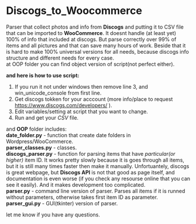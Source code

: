 # Discogs_to_Woocommerce
Parser that collect photos and info from **Discogs** and putting it to CSV file that can be imported to **WooCommerce**. It doesnt handle 
(at least yet) 100% of info that included at discogs. But parse correctly over 99% of items and all pictures and that can save many
hours of work. Beside that it is hard to make 100% universal versions for all needs, because discogs info structure and different needs 
for every case.  
at OOP folder you can find object version of script(not perfect either).  
  
**and here is how to use script:**  
1. If you run it not under windows then remove line 3, and win_unicode_console from first line.  
2. Get discogs tokken for your acccount (more info/place to request https://www.discogs.com/developers/ ).  
3. Edit variables/setting at script that you want to change.  
4. Run and get your *CSV* file.
  
and **OOP** folder includes:  
**date_folder.py** - function that create date folders in Wordpress/WooCommerce.  
**parser_classes.py** - classes.  
**discogs_parser.py** - function for parsing items that have *particular(or higher)* item ID. It works pretty slowly because it is goes through all items, but it is still many times faster then make it manually. Unfortuantely, discogs is great webpage, but **Discogs API** is not that good as page itself, and documentation is even worse (if you check any resourse online that you can see it easily). And it makes development too complicated.  
**parser.py** - command line version of parser. Parses all items if it is runned without parameters, otherwise takes first item ID as parameter.  
**parser_gui.py** - GUI(tkinter) version of parser.  
  
let me know if you have any questions.
